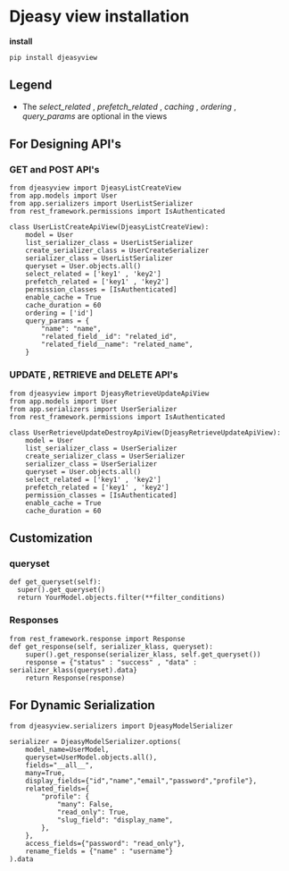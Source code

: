 

# Djeasy view installation



**install**

```python{4}
pip install djeasyview
```


## Legend 

- The *select_related* , *prefetch_related* , *caching* , *ordering* , *query_params* are optional in the views


## For Designing API's
### GET and POST API's

```python3
from djeasyview import DjeasyListCreateView
from app.models import User
from app.serializers import UserListSerializer
from rest_framework.permissions import IsAuthenticated

class UserListCreateApiView(DjeasyListCreateView):
    model = User
    list_serializer_class = UserListSerializer
    create_serializer_class = UserCreateSerializer
    serializer_class = UserListSerializer
    queryset = User.objects.all()
    select_related = ['key1' , 'key2']  
    prefetch_related = ['key1' , 'key2']  
    permission_classes = [IsAuthenticated]
    enable_cache = True  
    cache_duration = 60  
    ordering = ['id'] 
    query_params = {
        "name": "name",
        "related_field__id": "related_id",
        "related_field__name": "related_name",
    } 

```



### UPDATE , RETRIEVE and DELETE API's

```python3
from djeasyview import DjeasyRetrieveUpdateApiView
from app.models import User
from app.serializers import UserSerializer
from rest_framework.permissions import IsAuthenticated

class UserRetrieveUpdateDestroyApiView(DjeasyRetrieveUpdateApiView):
    model = User
    list_serializer_class = UserSerializer
    create_serializer_class = UserSerializer
    serializer_class = UserSerializer
    queryset = User.objects.all()
    select_related = ['key1' , 'key2']
    prefetch_related = ['key1' , 'key2']
    permission_classes = [IsAuthenticated]
    enable_cache = True
    cache_duration = 60

```




## Customization


### queryset 


```python3
def get_queryset(self):
  super().get_queryset()
  return YourModel.objects.filter(**filter_conditions)
```


### Responses

```python3
from rest_framework.response import Response
def get_response(self, serializer_klass, queryset):
    super().get_response(serializer_klass, self.get_queryset())
    response = {"status" : "success" , "data" : serializer_klass(queryset).data}
    return Response(response)
```


## For Dynamic Serialization

```python3
from djeasyview.serializers import DjeasyModelSerializer

serializer = DjeasyModelSerializer.options(
    model_name=UserModel,
    queryset=UserModel.objects.all(),
    fields="__all__",
    many=True,
    display_fields={"id","name","email","password","profile"},
    related_fields={
        "profile": {
            "many": False,
            "read_only": True,
            "slug_field": "display_name",
        },
    },
    access_fields={"password": "read_only"},
    rename_fields = {"name" : "username"}
).data
```